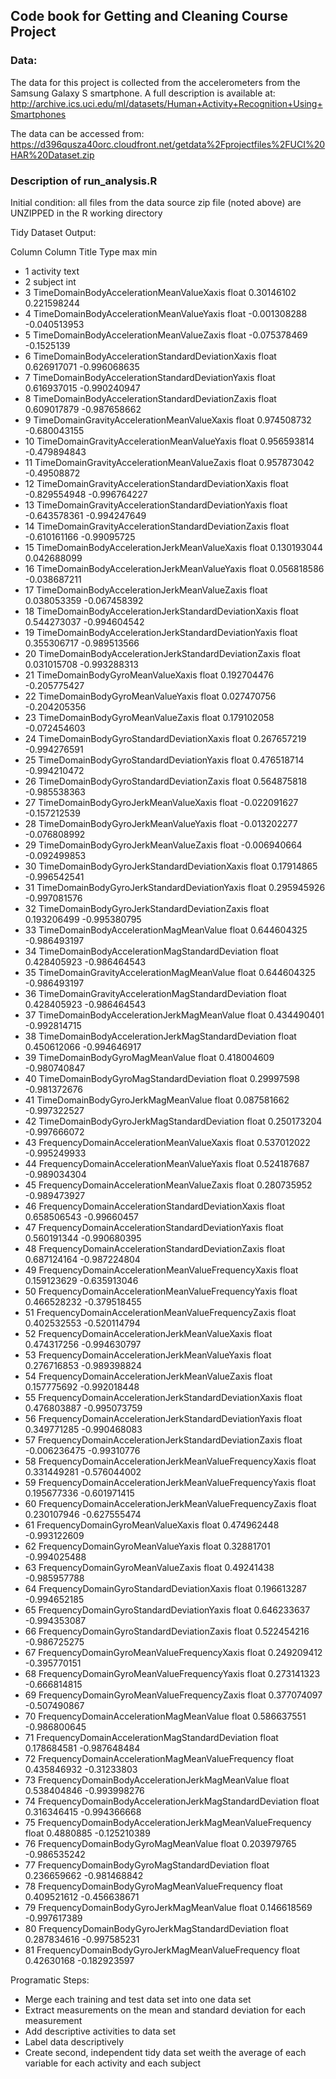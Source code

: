 ##  Code book for Getting and Cleaning Course Project

### Data:
The data for this project is collected from the accelerometers from the Samsung Galaxy S smartphone. 
A full description is available at: http://archive.ics.uci.edu/ml/datasets/Human+Activity+Recognition+Using+Smartphones 

The data can be accessed from: https://d396qusza40orc.cloudfront.net/getdata%2Fprojectfiles%2FUCI%20HAR%20Dataset.zip 

### Description of run_analysis.R 
Initial condition: all files from the data source zip file (noted above) are UNZIPPED in the R working directory

Tidy Dataset Output:

Column	Column Title	Type	max	min
- 1	activity	text		
- 2	subject	int		
- 3	TimeDomainBodyAccelerationMeanValueXaxis	float	0.30146102	0.221598244
- 4	TimeDomainBodyAccelerationMeanValueYaxis	float	-0.001308288	-0.040513953
- 5	TimeDomainBodyAccelerationMeanValueZaxis	float	-0.075378469	-0.1525139
- 6	TimeDomainBodyAccelerationStandardDeviationXaxis	float	0.626917071	-0.996068635
- 7	TimeDomainBodyAccelerationStandardDeviationYaxis	float	0.616937015	-0.990240947
- 8	TimeDomainBodyAccelerationStandardDeviationZaxis	float	0.609017879	-0.987658662
- 9	TimeDomainGravityAccelerationMeanValueXaxis	float	0.974508732	-0.680043155
- 10	TimeDomainGravityAccelerationMeanValueYaxis	float	0.956593814	-0.479894843
- 11	TimeDomainGravityAccelerationMeanValueZaxis	float	0.957873042	-0.49508872
- 12	TimeDomainGravityAccelerationStandardDeviationXaxis	float	-0.829554948	-0.996764227
- 13	TimeDomainGravityAccelerationStandardDeviationYaxis	float	-0.643578361	-0.994247649
- 14	TimeDomainGravityAccelerationStandardDeviationZaxis	float	-0.610161166	-0.99095725
- 15	TimeDomainBodyAccelerationJerkMeanValueXaxis	float	0.130193044	0.042688099
- 16	TimeDomainBodyAccelerationJerkMeanValueYaxis	float	0.056818586	-0.038687211
- 17	TimeDomainBodyAccelerationJerkMeanValueZaxis	float	0.038053359	-0.067458392
- 18	TimeDomainBodyAccelerationJerkStandardDeviationXaxis	float	0.544273037	-0.994604542
- 19	TimeDomainBodyAccelerationJerkStandardDeviationYaxis	float	0.355306717	-0.989513566
- 20	TimeDomainBodyAccelerationJerkStandardDeviationZaxis	float	0.031015708	-0.993288313
- 21	TimeDomainBodyGyroMeanValueXaxis	float	0.192704476	-0.205775427
- 22	TimeDomainBodyGyroMeanValueYaxis	float	0.027470756	-0.204205356
- 23	TimeDomainBodyGyroMeanValueZaxis	float	0.179102058	-0.072454603
- 24	TimeDomainBodyGyroStandardDeviationXaxis	float	0.267657219	-0.994276591
- 25	TimeDomainBodyGyroStandardDeviationYaxis	float	0.476518714	-0.994210472
- 26	TimeDomainBodyGyroStandardDeviationZaxis	float	0.564875818	-0.985538363
- 27	TimeDomainBodyGyroJerkMeanValueXaxis	float	-0.022091627	-0.157212539
- 28	TimeDomainBodyGyroJerkMeanValueYaxis	float	-0.013202277	-0.076808992
- 29	TimeDomainBodyGyroJerkMeanValueZaxis	float	-0.006940664	-0.092499853
- 30	TimeDomainBodyGyroJerkStandardDeviationXaxis	float	0.17914865	-0.996542541
- 31	TimeDomainBodyGyroJerkStandardDeviationYaxis	float	0.295945926	-0.997081576
- 32	TimeDomainBodyGyroJerkStandardDeviationZaxis	float	0.193206499	-0.995380795
- 33	TimeDomainBodyAccelerationMagMeanValue	float	0.644604325	-0.986493197
- 34	TimeDomainBodyAccelerationMagStandardDeviation	float	0.428405923	-0.986464543
- 35	TimeDomainGravityAccelerationMagMeanValue	float	0.644604325	-0.986493197
- 36	TimeDomainGravityAccelerationMagStandardDeviation	float	0.428405923	-0.986464543
- 37	TimeDomainBodyAccelerationJerkMagMeanValue	float	0.434490401	-0.992814715
- 38	TimeDomainBodyAccelerationJerkMagStandardDeviation	float	0.450612066	-0.994646917
- 39	TimeDomainBodyGyroMagMeanValue	float	0.418004609	-0.980740847
- 40	TimeDomainBodyGyroMagStandardDeviation	float	0.29997598	-0.981372676
- 41	TimeDomainBodyGyroJerkMagMeanValue	float	0.087581662	-0.997322527
- 42	TimeDomainBodyGyroJerkMagStandardDeviation	float	0.250173204	-0.997666072
- 43	FrequencyDomainAccelerationMeanValueXaxis	float	0.537012022	-0.995249933
- 44	FrequencyDomainAccelerationMeanValueYaxis	float	0.524187687	-0.989034304
- 45	FrequencyDomainAccelerationMeanValueZaxis	float	0.280735952	-0.989473927
- 46	FrequencyDomainAccelerationStandardDeviationXaxis	float	0.658506543	-0.99660457
- 47	FrequencyDomainAccelerationStandardDeviationYaxis	float	0.560191344	-0.990680395
- 48	FrequencyDomainAccelerationStandardDeviationZaxis	float	0.687124164	-0.987224804
- 49	FrequencyDomainAccelerationMeanValueFrequencyXaxis	float	0.159123629	-0.635913046
- 50	FrequencyDomainAccelerationMeanValueFrequencyYaxis	float	0.466528232	-0.379518455
- 51	FrequencyDomainAccelerationMeanValueFrequencyZaxis	float	0.402532553	-0.520114794
- 52	FrequencyDomainAccelerationJerkMeanValueXaxis	float	0.474317256	-0.994630797
- 53	FrequencyDomainAccelerationJerkMeanValueYaxis	float	0.276716853	-0.989398824
- 54	FrequencyDomainAccelerationJerkMeanValueZaxis	float	0.157775692	-0.992018448
- 55	FrequencyDomainAccelerationJerkStandardDeviationXaxis	float	0.476803887	-0.995073759
- 56	FrequencyDomainAccelerationJerkStandardDeviationYaxis	float	0.349771285	-0.990468083
- 57	FrequencyDomainAccelerationJerkStandardDeviationZaxis	float	-0.006236475	-0.99310776
- 58	FrequencyDomainAccelerationJerkMeanValueFrequencyXaxis	float	0.331449281	-0.576044002
- 59	FrequencyDomainAccelerationJerkMeanValueFrequencyYaxis	float	0.195677336	-0.601971415
- 60	FrequencyDomainAccelerationJerkMeanValueFrequencyZaxis	float	0.230107946	-0.627555474
- 61	FrequencyDomainGyroMeanValueXaxis	float	0.474962448	-0.993122609
- 62	FrequencyDomainGyroMeanValueYaxis	float	0.32881701	-0.994025488
- 63	FrequencyDomainGyroMeanValueZaxis	float	0.49241438	-0.985957788
- 64	FrequencyDomainGyroStandardDeviationXaxis	float	0.196613287	-0.994652185
- 65	FrequencyDomainGyroStandardDeviationYaxis	float	0.646233637	-0.994353087
- 66	FrequencyDomainGyroStandardDeviationZaxis	float	0.522454216	-0.986725275
- 67	FrequencyDomainGyroMeanValueFrequencyXaxis	float	0.249209412	-0.395770151
- 68	FrequencyDomainGyroMeanValueFrequencyYaxis	float	0.273141323	-0.666814815
- 69	FrequencyDomainGyroMeanValueFrequencyZaxis	float	0.377074097	-0.507490867
- 70	FrequencyDomainAccelerationMagMeanValue	float	0.586637551	-0.986800645
- 71	FrequencyDomainAccelerationMagStandardDeviation	float	0.178684581	-0.987648484
- 72	FrequencyDomainAccelerationMagMeanValueFrequency	float	0.435846932	-0.31233803
- 73	FrequencyDomainBodyAccelerationJerkMagMeanValue	float	0.538404846	-0.993998276
- 74	FrequencyDomainBodyAccelerationJerkMagStandardDeviation	float	0.316346415	-0.994366668
- 75	FrequencyDomainBodyAccelerationJerkMagMeanValueFrequency	float	0.4880885	-0.125210389
- 76	FrequencyDomainBodyGyroMagMeanValue	float	0.203979765	-0.986535242
- 77	FrequencyDomainBodyGyroMagStandardDeviation	float	0.236659662	-0.981468842
- 78	FrequencyDomainBodyGyroMagMeanValueFrequency	float	0.409521612	-0.456638671
- 79	FrequencyDomainBodyGyroJerkMagMeanValue	float	0.146618569	-0.997617389
- 80	FrequencyDomainBodyGyroJerkMagStandardDeviation	float	0.287834616	-0.997585231
- 81	FrequencyDomainBodyGyroJerkMagMeanValueFrequency	float	0.42630168	-0.182923597


Programatic Steps:

+ Merge each training and test data set into one data set
+ Extract  measurements on the mean and standard deviation for each measurement
+ Add descriptive activities to data set
+ Label data descriptively
+ Create second, independent tidy data set weith the average of each variable for each activity and each subject
